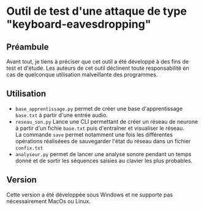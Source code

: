 # Outil de test d'une attaque de type "keyboard-eavesdropping"

## Préambule
Avant tout, je tiens à préciser que cet outil a été développé à des fins de test et d'étude. Les auteurs de cet outil déclinent toute responsabilité en cas de quelconque utilisation malveillante des programmes.

## Utilisation
- ```base_apprentissage.py``` permet de créer une base d'apprentissage ```base.txt``` à partir d'une entrée audio.
- ```reseau_son.py``` Lance une CLI permettant de créer un réseau de neurone à partir d'un fichie ```base.txt``` puis d'entraîner et visualiser le réseau.  
La commande ```save``` permet notamment une fois les différentes opérations réaliséees de sauvegarder l'état du réseau dans un fichier ```confix.txt```
- ```analyseur.py``` permet de lancer une analyse sonore pendant un temps donné et de sortir les séquences saisies au clavier les plus probables.

## Version
Cette version a été développée sous Windows et ne supporte pas nécessairement MacOs ou Linux. 
